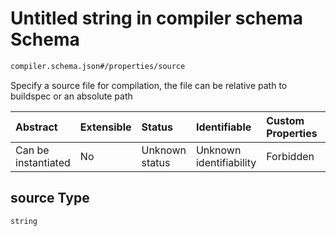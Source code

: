 # Untitled string in compiler schema Schema

```txt
compiler.schema.json#/properties/source
```

Specify a source file for compilation, the file can be relative path to buildspec or an absolute path

| Abstract            | Extensible | Status         | Identifiable            | Custom Properties | Additional Properties | Access Restrictions | Defined In                                                                  |
| :------------------ | :--------- | :------------- | :---------------------- | :---------------- | :-------------------- | :------------------ | :-------------------------------------------------------------------------- |
| Can be instantiated | No         | Unknown status | Unknown identifiability | Forbidden         | Allowed               | none                | [compiler.schema.json*](../out/compiler.schema.json "open original schema") |

## source Type

`string`
